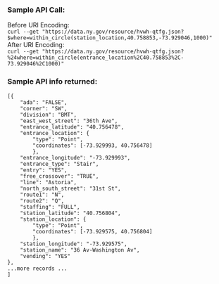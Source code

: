 ### Sample API Call:
Before URI Encoding:  
`curl --get "https://data.ny.gov/resource/hvwh-qtfg.json?$where=within_circle(station_location,40.758853,-73.929046,1000)"`  
After URI Encoding:  
`curl --get "https://data.ny.gov/resource/hvwh-qtfg.json?%24where=within_circle(entrance_location%2C40.758853%2C-73.929046%2C1000)"`

### Sample API info returned:
```
[{
    "ada": "FALSE",
    "corner": "SW",
    "division": "BMT",
    "east_west_street": "36th Ave",
    "entrance_latitude": "40.756478",
    "entrance_location": {
        "type": "Point",
        "coordinates": [-73.929993, 40.756478]
        },
    "entrance_longitude": "-73.929993",
    "entrance_type": "Stair",
    "entry": "YES",
    "free_crossover": "TRUE",
    "line": "Astoria",
    "north_south_street": "31st St",
    "route1": "N",
    "route2": "Q",
    "staffing": "FULL",
    "station_latitude": "40.756804",
    "station_location": {
        "type": "Point",
        "coordinates": [-73.929575, 40.756804]
        },
    "station_longitude": "-73.929575",
    "station_name": "36 Av-Washington Av",
    "vending": "YES"
},
...more records ...
]
```
